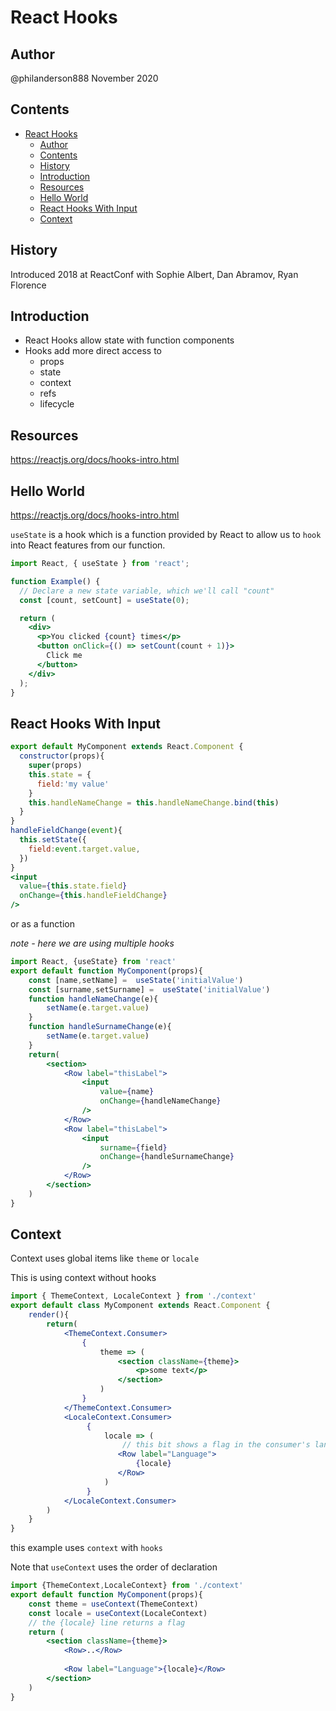 # React Hooks

## Author

@philanderson888
November 2020

## Contents

- [React Hooks](#react-hooks)
  - [Author](#author)
  - [Contents](#contents)
  - [History](#history)
  - [Introduction](#introduction)
  - [Resources](#resources)
  - [Hello World](#hello-world)
  - [React Hooks With Input](#react-hooks-with-input)
  - [Context](#context)

## History

Introduced 2018 at ReactConf with Sophie Albert, Dan Abramov, Ryan Florence

## Introduction

- React Hooks allow state with function components
- Hooks add more direct access to 
  - props
  - state
  - context
  - refs
  - lifecycle


## Resources

https://reactjs.org/docs/hooks-intro.html

## Hello World

https://reactjs.org/docs/hooks-intro.html

`useState` is a hook which is a function provided by React to allow us to `hook` into React features from our function.

```jsx
import React, { useState } from 'react';

function Example() {
  // Declare a new state variable, which we'll call "count"
  const [count, setCount] = useState(0);

  return (
    <div>
      <p>You clicked {count} times</p>
      <button onClick={() => setCount(count + 1)}>
        Click me
      </button>
    </div>
  );
}
```

## React Hooks With Input

```jsx
export default MyComponent extends React.Component {
  constructor(props){
    super(props)
    this.state = {
      field:'my value'
    }
    this.handleNameChange = this.handleNameChange.bind(this) 
  }
}
handleFieldChange(event){
  this.setState({
    field:event.target.value,
  })
}
<input 
  value={this.state.field}
  onChange={this.handleFieldChange}
/>
```

or as a function

*note - here we are using multiple hooks*

```jsx
import React, {useState} from 'react'
export default function MyComponent(props){
    const [name,setName] =  useState('initialValue')
    const [surname,setSurname] =  useState('initialValue')
    function handleNameChange(e){
        setName(e.target.value)
    }
    function handleSurnameChange(e){
        setName(e.target.value)
    }
    return(
        <section>
            <Row label="thisLabel">
                <input 
                    value={name}
                    onChange={handleNameChange}
                />
            </Row>
            <Row label="thisLabel">
                <input 
                    surname={field}
                    onChange={handleSurnameChange}
                />
            </Row>
        </section>
    )
}
```

## Context

Context uses global items like `theme` or `locale`

This is using context without hooks

```jsx
import { ThemeContext, LocaleContext } from './context'
export default class MyComponent extends React.Component {
    render(){
        return(
            <ThemeContext.Consumer>
                {
                    theme => (
                        <section className={theme}>
                            <p>some text</p>
                        </section>
                    )
                }
            </ThemeContext.Consumer>
            <LocaleContext.Consumer>
                 {
                     locale => (
                         // this bit shows a flag in the consumer's language
                        <Row label="Language">
                            {locale}
                        </Row>
                     )
                 }
            </LocaleContext.Consumer>
        )
    }
}
```

this example uses `context` with `hooks`

Note that `useContext` uses the order of declaration

```jsx
import {ThemeContext,LocaleContext} from './context'
export default function MyComponent(props){
    const theme = useContext(ThemeContext)
    const locale = useContext(LocaleContext)
    // the {locale} line returns a flag
    return (
        <section className={theme}>
            <Row>..</Row>
            
            <Row label="Language">{locale}</Row>
        </section>
    )
}
```